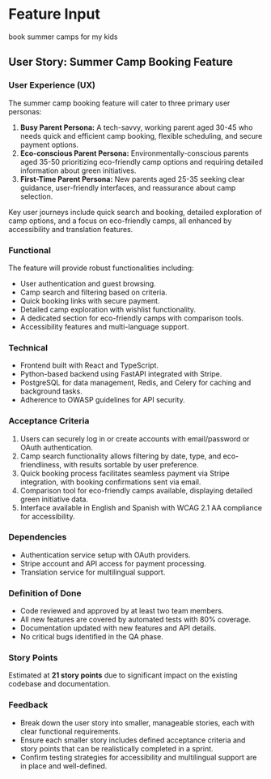 # Feature Input
book summer camps for my kids

## User Story: Summer Camp Booking Feature

### User Experience (UX)
The summer camp booking feature will cater to three primary user personas:

1. **Busy Parent Persona:** A tech-savvy, working parent aged 30-45 who needs quick and efficient camp booking, flexible scheduling, and secure payment options.
2. **Eco-conscious Parent Persona:** Environmentally-conscious parents aged 35-50 prioritizing eco-friendly camp options and requiring detailed information about green initiatives.
3. **First-Time Parent Persona:** New parents aged 25-35 seeking clear guidance, user-friendly interfaces, and reassurance about camp selection.

Key user journeys include quick search and booking, detailed exploration of camp options, and a focus on eco-friendly camps, all enhanced by accessibility and translation features.

### Functional
The feature will provide robust functionalities including:
- User authentication and guest browsing.
- Camp search and filtering based on criteria.
- Quick booking links with secure payment.
- Detailed camp exploration with wishlist functionality.
- A dedicated section for eco-friendly camps with comparison tools.
- Accessibility features and multi-language support.

### Technical
- Frontend built with React and TypeScript.
- Python-based backend using FastAPI integrated with Stripe.
- PostgreSQL for data management, Redis, and Celery for caching and background tasks.
- Adherence to OWASP guidelines for API security.

### Acceptance Criteria
1. Users can securely log in or create accounts with email/password or OAuth authentication.
2. Camp search functionality allows filtering by date, type, and eco-friendliness, with results sortable by user preference.
3. Quick booking process facilitates seamless payment via Stripe integration, with booking confirmations sent via email.
4. Comparison tool for eco-friendly camps available, displaying detailed green initiative data.
5. Interface available in English and Spanish with WCAG 2.1 AA compliance for accessibility.

### Dependencies
- Authentication service setup with OAuth providers.
- Stripe account and API access for payment processing.
- Translation service for multilingual support.

### Definition of Done
- Code reviewed and approved by at least two team members.
- All new features are covered by automated tests with 80% coverage.
- Documentation updated with new features and API details.
- No critical bugs identified in the QA phase.

### Story Points
Estimated at **21 story points** due to significant impact on the existing codebase and documentation.

### Feedback
- Break down the user story into smaller, manageable stories, each with clear functional requirements.
- Ensure each smaller story includes defined acceptance criteria and story points that can be realistically completed in a sprint.
- Confirm testing strategies for accessibility and multilingual support are in place and well-defined.